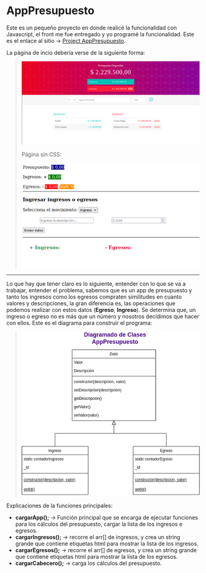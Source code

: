 # AppPresupuesto
Este es un pequeño proyecto en donde realicé la funcionalidad con Javascript, el front me fue entregado y yo programé la funcionalidad.
Este es el enlace al sitio -> [Project AppPresupuesto](https://mr-machine98.github.io/AppPresupuesto/).

La página de incio debería verse de la siguiente forma:
> ![AppPresupuesto](https://github.com/Mr-Machine98/AppPresupuesto/blob/main/img/apppresupuesto.png)
> 
> Página sin CSS:
> 
> ![AppPresupuesto](https://github.com/Mr-Machine98/AppPresupuesto/blob/main/img/Screenshot%20from%202022-01-21%2011-51-51.png)

-------------------------------------------------------------

Lo que hay que tener claro es lo siguiente, entender con lo que se va a trabajar, entender el problema, sabemos que es un app de presupuesto y tanto los ingresos como los egresos compraten similitudes en cuanto valores y descripciones, la gran diferencia es, las operaciones que podemos realizar con estos datos (**Egreso**, **Ingreso**). Se determina que, un ingreso o egreso no es más que un número y nosotros decidimos que hacer con ellos.
Este es el diagrama para construir el programa:
> ![AppPresupuesto](https://github.com/Mr-Machine98/AppPresupuesto/blob/main/img/AppPresupuesto.jpg)

Explicaciones de la funciones principales:
- **cargarApp();** -> Función principal que se encarga de ejecutar funciones para los cálculos del presupuesto, cargar la lista de los ingresos e egresos.
- **cargarIngresos();** -> recorre el arr[] de ingresos, y crea un string grande que contiene etiquetas html para mostrar la lista de los ingresos.
- **cargarEgresos();** -> recorre el arr[] de egresos, y crea un string grande que contiene etiquetas html para mostrar la lista de los egresos.
- **cargarCabecero();** -> carga los cálculos del presupuesto.



